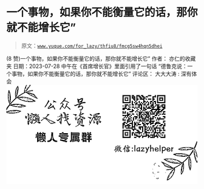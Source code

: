 # 一个事物，如果你不能衡量它的话，那你就不能增长它”

> 原文：[`www.yuque.com/for_lazy/thfiu8/fmcg5sw4hqn5dhei`](https://www.yuque.com/for_lazy/thfiu8/fmcg5sw4hqn5dhei)

<ne-h2 id="9f243d6f" data-lake-id="9f243d6f"><ne-heading-ext><ne-heading-anchor></ne-heading-anchor><ne-heading-fold></ne-heading-fold></ne-heading-ext><ne-heading-content><ne-text id="ubfbf02f1">(8 赞)一个事物，如果你不能衡量它的话，那你就不能增长它”</ne-text></ne-heading-content></ne-h2> <ne-p id="u17f9512f" data-lake-id="u17f9512f"><ne-text id="ue3867e77">作者： 亦仁的收藏夹</ne-text></ne-p> <ne-p id="u9cdfc032" data-lake-id="u9cdfc032"><ne-text id="u5c581f87">日期：2023-07-28</ne-text></ne-p> <ne-p id="ueb29cc43" data-lake-id="ueb29cc43"><ne-text id="uae716b02">中午在《首席增长官》里面引用了一句话</ne-text></ne-p> <ne-p id="u2a7f7a36" data-lake-id="u2a7f7a36"><ne-text id="u727bdfcf">“德鲁克说：一个事物，如果你不能衡量它的话，那你就不能增长它”</ne-text></ne-p> <ne-hole id="u75337797" data-lake-id="u75337797"><ne-card data-card-name="hr" data-card-type="block" id="GWE3D" data-event-boundary="card"><ne-p id="ua3c3bbce" data-lake-id="ua3c3bbce"><ne-text id="u511a102f">评论区：</ne-text></ne-p> <ne-p id="u0d5ed134" data-lake-id="u0d5ed134"><ne-text id="ub0861199">大大大涛 : 深有体会</ne-text></ne-p> <ne-p id="ud26d06cb" data-lake-id="ud26d06cb"><ne-card data-card-name="image" data-card-type="inline" id="kpgC2" data-event-boundary="card">![](img/894d30a529e7c37bcd3392323c99941c.png)  <ne-hole id="uf484fcbb" data-lake-id="uf484fcbb"><ne-card data-card-name="hr" data-card-type="block" id="alzCK" data-event-boundary="card"></ne-card></ne-hole></ne-card></ne-p></ne-card></ne-hole>